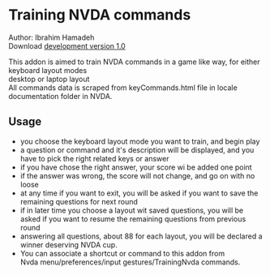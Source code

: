 # Training NVDA commands #

Author: Ibrahim Hamadeh  
Download [development version 1.0](https://github.com/ibrahim-s/trainingNvdaCommands/releases/download/v1.0/trainingNvdaCommands-1.0-dev.nvda-addon)  

This addon is aimed to train NVDA commands in a game like way, for either keyboard layout modes  
desktop or laptop layout  
All commands data is scraped from keyCommands.html file in locale documentation folder in NVDA.

## Usage ##

*	you choose the keyboard layout mode you want to train, and begin play    
*	a question or command and it's description will be displayed, and you have to pick the right related keys or answer    
*	if you have chose the right answer, your score wi be added one point  
*	if the answer was wrong, the score will not change, and go on with no loose  
*	at any time if you want to exit, you will be asked if you want to save the remaining questions for next round  
*	if in later time you choose a layout wit saved questions, you will be asked if you want to resume the remaining questions from previous round  
*	answering all questions, about 88 for each layout, you will be declared a winner deserving NVDA cup.  
*	You can associate a shortcut or command to this addon from  
Nvda menu/preferences/input gestures/TrainingNvda commands.  
